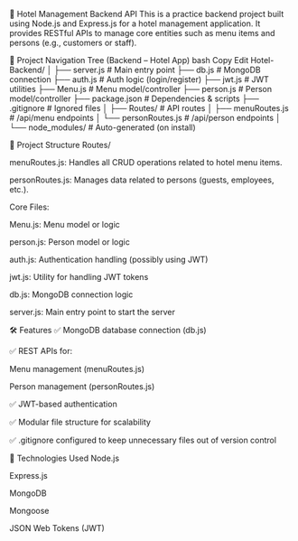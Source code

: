 🏨 Hotel Management Backend API
This is a practice backend project built using Node.js and Express.js for a hotel management application. It provides RESTful APIs to manage core entities such as menu items and persons (e.g., customers or staff).

📁 Project Navigation Tree (Backend – Hotel App)
bash
Copy
Edit
Hotel-Backend/
│
├── server.js               # Main entry point
├── db.js                   # MongoDB connection
├── auth.js                 # Auth logic (login/register)
├── jwt.js                  # JWT utilities
├── Menu.js                 # Menu model/controller
├── person.js               # Person model/controller
├── package.json            # Dependencies & scripts
├── .gitignore              # Ignored files
│
├── Routes/                 # API routes
│   ├── menuRoutes.js       # /api/menu endpoints
│   └── personRoutes.js     # /api/person endpoints
│
└── node_modules/           # Auto-generated (on install)

📁 Project Structure
Routes/

menuRoutes.js: Handles all CRUD operations related to hotel menu items.

personRoutes.js: Manages data related to persons (guests, employees, etc.).

Core Files:

Menu.js: Menu model or logic

person.js: Person model or logic

auth.js: Authentication handling (possibly using JWT)

jwt.js: Utility for handling JWT tokens

db.js: MongoDB connection logic

server.js: Main entry point to start the server

🛠️ Features
✅ MongoDB database connection (db.js)

✅ REST APIs for:

Menu management (menuRoutes.js)

Person management (personRoutes.js)

✅ JWT-based authentication

✅ Modular file structure for scalability

✅ .gitignore configured to keep unnecessary files out of version control

🚀 Technologies Used
Node.js

Express.js

MongoDB

Mongoose

JSON Web Tokens (JWT)
